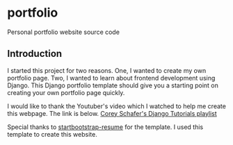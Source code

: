 # portfolio
Personal portfolio website source code

## Introduction
I started this project for two reasons. One, I wanted to create my own portfolio page. Two, I wanted to learn about frontend development using Django. This Django portfolio template should give you a starting point on creating your own portfolio page quickly.

I would like to thank the Youtuber's video which I watched to help me create this webpage. The link is below.
[Corey Schafer's Django Tutorials playlist](https://www.youtube.com/watch?v=UmljXZIypDc&list=PL-osiE80TeTtoQCKZ03TU5fNfx2UY6U4p)

Special thanks to [startbootstrap-resume](https://github.com/BlackrockDigital/startbootstrap-resume) for the template. I used this template to create this website.